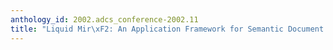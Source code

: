 ```yaml
---
anthology_id: 2002.adcs_conference-2002.11
title: "Liquid Mir\xF2: An Application Framework for Semantic Document Softlinking"
---
```

